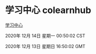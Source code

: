 # 学习中心 colearnhub
[学习中心](http://59.174.27.166:56308/colearnhub/)

2020年 12月 14日 星期一 00:50:02 CST

2020年 12月 13日 星期日 16:50:02 GMT
